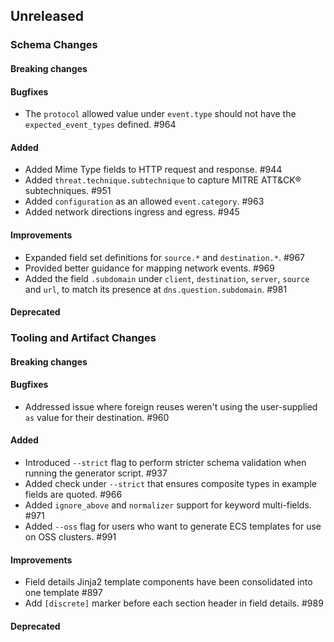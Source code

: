 <!-- When adding an entry to the Changelog:

- Please follow the Keep a Changelog: http://keepachangelog.com/ guidelines.
- Please insert your changelog line ordered by PR ID.
- Make sure you add your entry to the correct section (schema or tooling).

Thanks, you're awesome :-) -->

## Unreleased

### Schema Changes

#### Breaking changes

#### Bugfixes

* The `protocol` allowed value under `event.type` should not have the `expected_event_types` defined. #964

#### Added

* Added Mime Type fields to HTTP request and response. #944
* Added `threat.technique.subtechnique` to capture MITRE ATT&CK® subtechniques. #951
* Added `configuration` as an allowed `event.category`. #963
* Added network directions ingress and egress. #945

#### Improvements

* Expanded field set definitions for `source.*` and `destination.*`. #967
* Provided better guidance for mapping network events. #969
* Added the field `.subdomain` under `client`, `destination`, `server`, `source` and `url`, to match its presence at `dns.question.subdomain`. #981

#### Deprecated

### Tooling and Artifact Changes

#### Breaking changes

#### Bugfixes

* Addressed issue where foreign reuses weren't using the user-supplied `as` value for their destination. #960

#### Added

* Introduced `--strict` flag to perform stricter schema validation when running the generator script. #937
* Added check under `--strict` that ensures composite types in example fields are quoted. #966
* Added `ignore_above` and `normalizer` support for keyword multi-fields. #971
* Added `--oss` flag for users who want to generate ECS templates for use on OSS clusters. #991

#### Improvements

* Field details Jinja2 template components have been consolidated into one template #897
* Add `[discrete]` marker before each section header in field details. #989

#### Deprecated


<!-- All empty sections:

## Unreleased

### Schema Changes
### Tooling and Artifact Changes

#### Breaking changes

#### Bugfixes

#### Added

#### Improvements

#### Deprecated

-->
